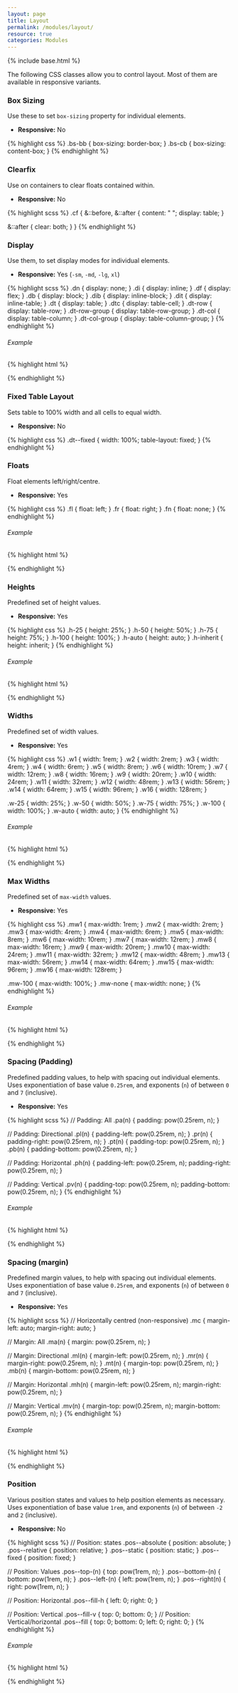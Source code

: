 ```yaml
---
layout: page
title: Layout
permalink: /modules/layout/
resource: true
categories: Modules
---
```

{% include base.html %}

The following CSS classes allow you to control layout. Most of them are available in responsive variants.

### Box Sizing
Use these to set `box-sizing` property for individual elements.

- **Responsive:** No

{% highlight css %}
.bs-bb { box-sizing: border-box; }
.bs-cb { box-sizing: content-box; }
{% endhighlight %}

### Clearfix
Use on containers to clear floats contained within.

- **Responsive:** No

{% highlight scss %}
.cf {
  &::before,
  &::after {
    content: " ";
    display: table;
  }

  &::after {
    clear: both;
  }
}
{% endhighlight %}

### Display
Use them, to set display modes for individual elements.

- **Responsive:** Yes (`-sm`, `-md`, `-lg`, `xl`)

{% highlight scss %}
.dn { display: none; }
.di { display: inline; }
.df { display: flex; }
.db { display: block; }
.dib { display: inline-block; }
.dit { display: inline-table; }
.dt { display: table; }
.dtc { display: table-cell; }
.dt-row { display: table-row; }
.dt-row-group { display: table-row-group; }
.dt-col { display: table-column; }
.dt-col-group { display: table-column-group; }
{% endhighlight %}

###### Example
{% highlight html %}
<div class="dn df-md dib-xl"></div>
{% endhighlight %}

### Fixed Table Layout
Sets table to 100% width and all cells to equal width.

- **Responsive:** No

{% highlight css %}
.dt--fixed {
  width: 100%;
  table-layout: fixed;
}
{% endhighlight %}

### Floats
Float elements left/right/centre.

- **Responsive:** Yes

{% highlight css %}
.fl { float: left; }
.fr { float: right; }
.fn { float: none; }
{% endhighlight %}

###### Example
{% highlight html %}
<div class="fl fr-md fn-lg"></div>
{% endhighlight %}

### Heights
Predefined set of height values.

- **Responsive:** Yes

{% highlight css %}
.h-25       { height: 25%; }
.h-50       { height: 50%; }
.h-75       { height: 75%; }
.h-100      { height: 100%; }
.h-auto     { height: auto; }
.h-inherit  { height: inherit; }
{% endhighlight %}

###### Example
{% highlight html %}
<div class="h-100 h-50-md h-auto-lg"></div>
{% endhighlight %}

### Widths
Predefined set of width values.

- **Responsive:** Yes

{% highlight css %}
.w1         { width: 1rem; }
.w2         { width: 2rem; }
.w3         { width: 4rem; }
.w4         { width: 6rem; }
.w5         { width: 8rem; }
.w6         { width: 10rem; }
.w7         { width: 12rem; }
.w8         { width: 16rem; }
.w9         { width: 20rem; }
.w10        { width: 24rem; }
.w11        { width: 32rem; }
.w12        { width: 48rem; }
.w13        { width: 56rem; }
.w14        { width: 64rem; }
.w15        { width: 96rem; }
.w16        { width: 128rem; }

.w-25       { width: 25%; }
.w-50       { width: 50%; }
.w-75       { width: 75%; }
.w-100      { width: 100%; }
.w-auto     { width: auto; }
{% endhighlight %}

###### Example
{% highlight html %}
<div class="w8 w-50-md w-auto-lg"></div>
{% endhighlight %}


### Max Widths
Predefined set of `max-width` values.

- **Responsive:** Yes

{% highlight css %}
.mw1         { max-width: 1rem; }
.mw2         { max-width: 2rem; }
.mw3         { max-width: 4rem; }
.mw4         { max-width: 6rem; }
.mw5         { max-width: 8rem; }
.mw6         { max-width: 10rem; }
.mw7         { max-width: 12rem; }
.mw8         { max-width: 16rem; }
.mw9         { max-width: 20rem; }
.mw10        { max-width: 24rem; }
.mw11        { max-width: 32rem; }
.mw12        { max-width: 48rem; }
.mw13        { max-width: 56rem; }
.mw14        { max-width: 64rem; }
.mw15        { max-width: 96rem; }
.mw16        { max-width: 128rem; }

.mw-100      { max-width: 100%; }
.mw-none     { max-width: none; }
{% endhighlight %}

###### Example
{% highlight html %}
<div class="mw8 mw-100-md mw-none-lg"></div>
{% endhighlight %}

### Spacing (Padding)
Predefined padding values, to help with spacing out individual elements. Uses exponentiation of base value `0.25rem`, and exponents (`n`) of between `0` and `7` (inclusive).

- **Responsive:** Yes

{% highlight scss %}
// Padding: All
.pa(n) { padding: pow(0.25rem, n); }

// Padding: Directional
.pl(n) { padding-left: pow(0.25rem, n); }
.pr(n) { padding-right: pow(0.25rem, n); }
.pt(n) { padding-top: pow(0.25rem, n); }
.pb(n) { padding-bottom: pow(0.25rem, n); }

// Padding: Horizontal
.ph(n) {
  padding-left: pow(0.25rem, n);
  padding-right: pow(0.25rem, n);
}

// Padding: Vertical
.pv(n) {
  padding-top: pow(0.25rem, n);
  padding-bottom: pow(0.25rem, n);
}
{% endhighlight %}

###### Example
{% highlight html %}
<div class="pa2 ph4-md pv3-md"></div>
{% endhighlight %}

### Spacing (margin)
Predefined margin values, to help with spacing out individual elements. Uses exponentiation of base value `0.25rem`, and exponents (`n`) of between `0` and `7` (inclusive).

- **Responsive:** Yes

{% highlight scss %}
// Horizontally centred (non-responsive)
.mc {
  margin-left: auto;
  margin-right: auto;
}

// Margin: All
.ma(n) { margin: pow(0.25rem, n); }

// Margin: Directional
.ml(n) { margin-left: pow(0.25rem, n); }
.mr(n) { margin-right: pow(0.25rem, n); }
.mt(n) { margin-top: pow(0.25rem, n); }
.mb(n) { margin-bottom: pow(0.25rem, n); }

// Margin: Horizontal
.mh(n) {
  margin-left: pow(0.25rem, n);
  margin-right: pow(0.25rem, n);
}

// Margin: Vertical
.mv(n) {
  margin-top: pow(0.25rem, n);
  margin-bottom: pow(0.25rem, n);
}
{% endhighlight %}

###### Example
{% highlight html %}
<div class="ma2 mh4-md mv3-md"></div>
{% endhighlight %}

### Position
Various position states and values to help position elements as necessary. Uses exponentiation of base value `1rem`, and exponents (`n`) of between `-2` and `2` (inclusive).

- **Responsive:** No

{% highlight scss %}
// Position: states
.pos--absolute {
  position: absolute;
}
.pos--relative {
  position: relative;
}
.pos--static {
  position: static;
}
.pos--fixed {
  position: fixed;
}

// Position: Values
.pos--top-(n) { top: pow(1rem, n); }
.pos--bottom-(n) { bottom: pow(1rem, n); }
.pos--left-(n) { left: pow(1rem, n); }
.pos--right(n) { right: pow(1rem, n); }

// Position: Horizontal
.pos--fill-h {
  left: 0;
  right: 0;
}

// Position: Vertical
.pos--fill-v {
  top: 0;
  bottom: 0;
}
// Position: Vertical/horizontal
.pos--fill {
  top: 0;
  bottom: 0;
  left: 0;
  right: 0;
}
{% endhighlight %}

###### Example
{% highlight html %}
<div class="ma2 mh4-md mv3-md"></div>
{% endhighlight %}
